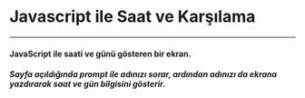 # Javascript ile Saat ve Karşılama
---

#### JavaScript ile saati ve günü gösteren bir ekran. 
##### Sayfa açıldığında prompt ile adınızı sorar, ardından adınızı da ekrana yazdırarak saat ve gün bilgisini gösterir.
